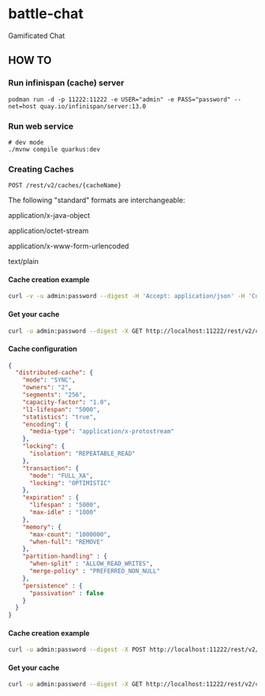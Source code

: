 # battle-chat
Gamificated Chat

## HOW TO

### Run infinispan (cache) server

```shell
podman run -d -p 11222:11222 -e USER="admin" -e PASS="password" --net=host quay.io/infinispan/server:13.0
```

### Run web service

```shell
# dev mode
./mvnw compile quarkus:dev
```

### Creating Caches


```shell
POST /rest/v2/caches/{cacheName}
```


The following "standard" formats are interchangeable:

application/x-java-object

application/octet-stream

application/x-www-form-urlencoded

text/plain

#### Cache creation example

```bash
curl -v -u admin:password --digest -H 'Accept: application/json' -H 'Content-Type: application/json' -X POST http://localhost:11222/rest/v2/caches/profile -d "@./profile.json"
```

#### Get your cache

```bash
curl -u admin:password --digest -X GET http://localhost:11222/rest/v2/caches/profile
```

#### Cache configuration

```json
{
  "distributed-cache": {
    "mode": "SYNC",
    "owners": "2",
    "segments": "256",
    "capacity-factor": "1.0",
    "l1-lifespan": "5000",
    "statistics": "true",
    "encoding": {
      "media-type": "application/x-protostream"
    },
    "locking": {
      "isolation": "REPEATABLE_READ"
    },
    "transaction": {
      "mode": "FULL_XA",
      "locking": "OPTIMISTIC"
    },
    "expiration" : {
      "lifespan" : "5000",
      "max-idle" : "1000"
    },
    "memory": {
      "max-count": "1000000",
      "when-full": "REMOVE"
    },
    "partition-handling" : {
      "when-split" : "ALLOW_READ_WRITES",
      "merge-policy" : "PREFERRED_NON_NULL"
    },
    "persistence" : {
      "passivation" : false
    }
  }
}

```

#### Cache creation example

```bash
curl -u admin:password --digest -X POST http://localhost:11222/rest/v2/caches/character -d "@./conf/character.json"
```

#### Get your cache

```bash
curl -u admin:password --digest -X GET http://localhost:11222/rest/v2/caches/character
```

